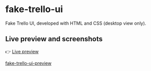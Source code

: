 # fake-trello-ui

Fake Trello UI, developed with HTML and CSS (desktop view only).

## Live preview and screenshots

👉 [Live preview](https://rojaslabs.github.io/fake-trello-ui/)

[fake-trello-ui-preview](https://github.com/rojaslabs/fake-trello-ui/blob/main/fake-trello-ui-preview.png?raw=true)

